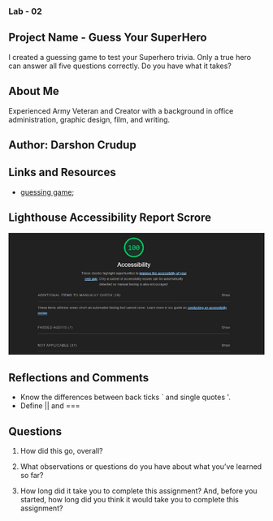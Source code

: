 ### Lab - 02

## Project Name - Guess Your SuperHero
I created a guessing game to test your Superhero trivia. Only a true hero can answer all five questions correctly.  Do you have what it takes?

## About Me

Experienced Army Veteran and Creator with a background in office administration, graphic design, film, and writing.

## Author:  Darshon Crudup

## Links and Resources

- [guessing game](/index.html);

## Lighthouse Accessibility Report Scrore
![Results](results.jpg)

## Reflections and Comments

- Know the differences between back ticks ` and single quotes '.
- Define || and ===

## Questions

1. How did this go, overall?

2. What observations or questions do you have about what you’ve learned so far?

3. How long did it take you to complete this assignment? And, before you started, how long did you think it would take you to complete this assignment?
